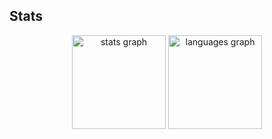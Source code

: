 ## Stats

<div align="center">
  <img src="https://github-readme-stats.vercel.app/api?username=Rolv-Apneseth&hide_title=true&hide_rank=false&show_icons=true&include_all_commits=true&count_private=true&disable_animations=false&theme=rose_pine&locale=en&hide_border=true" height="150" alt="stats graph"  />
  <img src="https://github-readme-stats.vercel.app/api/top-langs?username=Rolv-Apneseth&locale=en&hide_title=false&layout=compact&card_width=320&langs_count=8&theme=rose_pine&hide_border=true" height="150" alt="languages graph"  />
</div>
